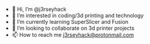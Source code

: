 - 👋 Hi, I’m @j3rseyhack
- 👀 I’m interested in coding/3d printing and technology
- 🌱 I’m currently learning SuperSlicer and Fusion
- 💞️ I’m looking to collaborate on 3d printer projects
- 📫 How to reach me j3rseyhack@protonmail.com

<!---
j3rseyhack/j3rseyhack is a ✨ special ✨ repository because its `README.md` (this file) appears on your GitHub profile.
You can click the Preview link to take a look at your changes.
--->
